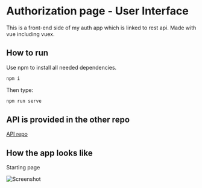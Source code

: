 # Authorization page - User Interface

This is a front-end side of my auth app which is linked to rest api. Made with vue including vuex.

## How to run

Use npm to install all needed dependencies.

```bash
npm i
```
Then type:

```bash
npm run serve
```
## API is provided in the other repo
[API repo](https://github.com/SliskiPlumek/Auth-page-api/tree/main)

## How the app looks like

Starting page

![Screenshot](https://github.com/SliskiPlumek/Auth-page-ui/assets/96886950/b916c5ec-676b-418f-aa19-45e52c0832e5)

